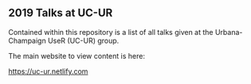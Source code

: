 ## 2019 Talks at UC-UR

Contained within this repository is a list of all talks given at the
Urbana-Champaign UseR (UC-UR) group. 

The main website to view content is here: 

<https://uc-ur.netlify.com>
